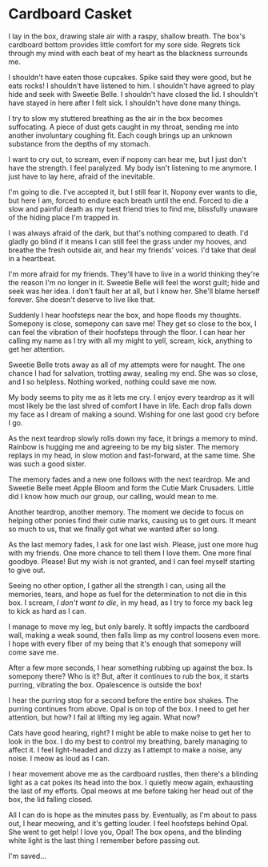 # Cardboard Casket

I lay in the box, drawing stale air with a raspy, shallow breath. The box's cardboard bottom provides little comfort for my sore side. Regrets tick through my mind with each beat of my heart as the blackness surrounds me.

I shouldn't have eaten those cupcakes. Spike said they were good, but he eats rocks! I shouldn't have listened to him. I shouldn't have agreed to play hide and seek with Sweetie Belle. I shouldn't have closed the lid. I shouldn't have stayed in here after I felt sick. I shouldn't have done many things.

I try to slow my stuttered breathing as the air in the box becomes suffocating. A piece of dust gets caught in my throat, sending me into another involuntary coughing fit. Each cough brings up an unknown substance from the depths of my stomach.

I want to cry out, to scream, even if nopony can hear me, but I just don't have the strength. I feel paralyzed. My body isn't listening to me anymore. I just have to lay here, afraid of the inevitable.

I'm going to die. I've accepted it, but I still fear it. Nopony ever wants to die, but here I am, forced to endure each breath until the end. Forced to die a slow and painful death as my best friend tries to find me, blissfully unaware of the hiding place I'm trapped in.

I was always afraid of the dark, but that's nothing compared to death. I'd gladly go blind if it means I can still feel the grass under my hooves, and breathe the fresh outside air, and hear my friends' voices. I'd take that deal in a heartbeat.

I'm more afraid for my friends. They'll have to live in a world thinking they're the reason I'm no longer in it. Sweetie Belle will feel the worst guilt; hide and seek was her idea. I don't fault her at all, but I know her. She'll blame herself forever. She doesn't deserve to live like that.

Suddenly I hear hoofsteps near the box, and hope floods my thoughts. Somepony is close, somepony can save me! They get so close to the box, I can feel the vibration of their hoofsteps through the floor. I can hear her calling my name as I try with all my might to yell, scream, kick, anything to get her attention.

Sweetie Belle trots away as all of my attempts were for naught. The one chance I had for salvation, trotting away, sealing my end. She was so close, and I so helpless. Nothing worked, nothing could save me now.

My body seems to pity me as it lets me cry. I enjoy every teardrop as it will most likely be the last shred of comfort I have in life. Each drop falls down my face as I dream of making a sound. Wishing for one last good cry before I go.

As the next teardrop slowly rolls down my face, it brings a memory to mind. Rainbow is hugging me and agreeing to be my big sister. The memory replays in my head, in slow motion and fast-forward, at the same time. She was such a good sister.

The memory fades and a new one follows with the next teardrop. Me and Sweetie Belle meet Apple Bloom and form the Cutie Mark Crusaders. Little did I know how much our group, our calling, would mean to me.

Another teardrop, another memory. The moment we decide to focus on helping other ponies find their cutie marks, causing us to get ours. It meant so much to us, that we finally got what we wanted after so long.

As the last memory fades, I ask for one last wish. Please, just one more hug with my friends. One more chance to tell them I love them. One more final goodbye. Please! But my wish is not granted, and I can feel myself starting to give out.

Seeing no other option, I gather all the strength I can, using all the memories, tears, and hope as fuel for the determination to not die in this box. I scream, *I don't want to die*, in my head, as I try to force my back leg to kick as hard as I can.

I manage to move my leg, but only barely. It softly impacts the cardboard wall, making a weak sound, then falls limp as my control loosens even more. I hope with every fiber of my being that it's enough that somepony will come save me.

After a few more seconds, I hear something rubbing up against the box. Is somepony there? Who is it? But, after it continues to rub the box, it starts purring, vibrating the box. Opalescence is outside the box!

I hear the purring stop for a second before the entire box shakes. The purring continues from above. Opal is on top of the box. I need to get her attention, but how? I fail at lifting my leg again. What now?

Cats have good hearing, right? I might be able to make noise to get her to look in the box. I do my best to control my breathing, barely managing to affect it. I feel light-headed and dizzy as I attempt to make a noise, any noise. I meow as loud as I can.

I hear movement above me as the cardboard rustles, then there's a blinding light as a cat pokes its head into the box. I quietly meow again, exhausting the last of my efforts. Opal meows at me before taking her head out of the box, the lid falling closed.

All I can do is hope as the minutes pass by. Eventually, as I'm about to pass out, I hear meowing, and it's getting louder. I feel hoofsteps behind Opal. She went to get help! I love you, Opal! The box opens, and the blinding white light is the last thing I remember before passing out.

I'm saved…
